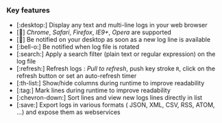 ### Key features

- [:desktop:] Display any text and multi-line logs in your web browser
- [:compass:] *Chrome*, *Safari*, *Firefox*, *IE9+*, *Opera* are supported
- [:bell:] Be notified on your desktop as soon as a new log line is available
- [:bell-o:] Be notified when log file is rotated
- [:search:] Apply a search filter (plain text or regular expression) on the log file
- [:refresh:] Refresh logs : *Pull to refresh*, push key stroke `R`, click on the refresh button or set an auto-refresh timer
- [:th-list:] Show/hide columns during runtime to improve readability
- [:tag:] Mark lines during runtime to improve readability
- [:chevron-down:] Sort lines and view new logs lines directly in list
- [:save:] Export logs in various formats ( JSON, XML, CSV, RSS, ATOM, ...) and expose them as webservices

